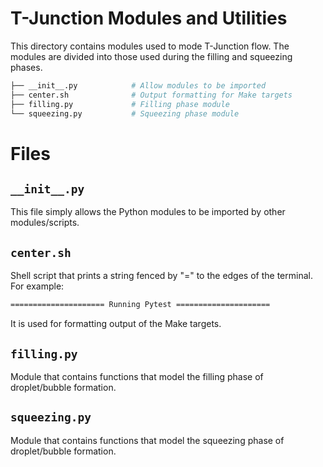 # T-Junction Modules and Utilities

This directory contains modules used to mode T-Junction flow. The modules are divided into those used during the filling and squeezing phases.

```sh
├── __init__.py            # Allow modules to be imported
├── center.sh              # Output formatting for Make targets
├── filling.py             # Filling phase module
└── squeezing.py           # Squeezing phase module
```
# Files

## `__init__.py`

This file simply allows the Python modules to be imported by other modules/scripts.

## `center.sh`

Shell script that prints a string fenced by "=" to the edges of the terminal. For example:

```sh
===================== Running Pytest =====================
```

It is used for formatting output of the Make targets.

## `filling.py`

Module that contains functions that model the filling phase of droplet/bubble formation.

## `squeezing.py`

Module that contains functions that model the squeezing phase of droplet/bubble formation.

